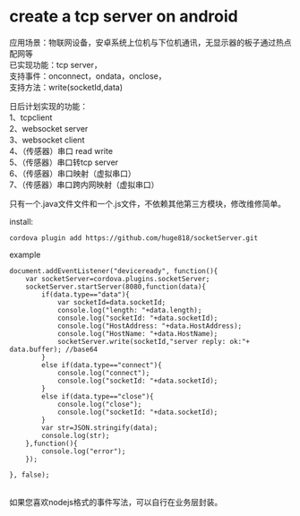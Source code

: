 # create a tcp server on android
应用场景：物联网设备，安卓系统上位机与下位机通讯，无显示器的板子通过热点配网等<br/>
已实现功能：tcp server，<br/>
支持事件：onconnect，ondata，onclose，<br/>
支持方法：write(socketId,data)<br/>

日后计划实现的功能：<br/>
1、tcpclient <br/>
2、websocket server <br/>
3、websocket client<br/>
4、（传感器）串口 read write<br/>
5、（传感器）串口转tcp server<br/>
6、（传感器）串口映射（虚拟串口）<br/>
7、（传感器）串口跨内网映射（虚拟串口）<br/>

只有一个.java文件文件和一个.js文件，不依赖其他第三方模块，修改维修简单。

install: 

``````
cordova plugin add https://github.com/huge818/socketServer.git
````````

example
```````````
document.addEventListener("deviceready", function(){
	var socketServer=cordova.plugins.socketServer;
	socketServer.startServer(8080,function(data){
		if(data.type=="data"){
			var socketId=data.socketId;
			console.log("length: "+data.length);
			console.log("socketId: "+data.socketId);
			console.log("HostAddress: "+data.HostAddress);
			console.log("HostName: "+data.HostName);
			socketServer.write(socketId,"server reply: ok:"+ data.buffer); //base64
		}
		else if(data.type=="connect"){
			console.log("connect");
			console.log("socketId: "+data.socketId);
		}
		else if(data.type=="close"){
			console.log("close");
			console.log("socketId: "+data.socketId);
		}
	  	var str=JSON.stringify(data);
	  	console.log(str);
	},function(){
		console.log("error");
	});

}, false);

```````````
<br/>
如果您喜欢nodejs格式的事件写法，可以自行在业务层封装。<br/>



